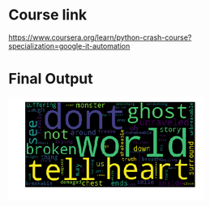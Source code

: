 # Course link
https://www.coursera.org/learn/python-crash-course?specialization=google-it-automation

# Final Output
![Unravel WordCloud](output/WordCloud.png?raw=true "Unravel WordCloud")